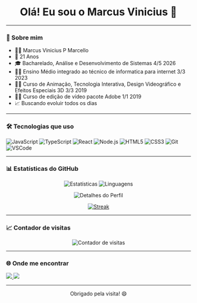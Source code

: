 <h1 align="center">Olá! Eu sou o Marcus Vinicius 👋</h1>

---

### 🚀 Sobre mim

- 👨‍💻 Marcus Vinicius P Marcello
- 📆 21 Anos
- 🎓 Bacharelado, Análise e Desenvolvimento de Sistemas 4/5 2026
- 👨‍🎓 Ensino Médio integrado ao técnico de informatica para internet   3/3 2023
- 👨‍🎓 Curso de Animação, Tecnologia Interativa, Design Videográfico e Efeitos Especiais 3D 3/3 2019
- 👨‍🎓 Curso de edição de vídeo pacote Adobe 1/1 2019
- 📈 Buscando evoluir todos os dias  


---

### 🛠️ Tecnologias que uso

![JavaScript](https://img.shields.io/badge/-JavaScript-000?style=for-the-badge&logo=javascript)
![TypeScript](https://img.shields.io/badge/-TypeScript-000?style=for-the-badge&logo=typescript)
![React](https://img.shields.io/badge/-React-000?style=for-the-badge&logo=react)
![Node.js](https://img.shields.io/badge/-Node.js-000?style=for-the-badge&logo=node.js)
![HTML5](https://img.shields.io/badge/-HTML5-000?style=for-the-badge&logo=html5)
![CSS3](https://img.shields.io/badge/-CSS3-000?style=for-the-badge&logo=css3)
![Git](https://img.shields.io/badge/-Git-000?style=for-the-badge&logo=git)
![VSCode](https://img.shields.io/badge/-VSCode-000?style=for-the-badge&logo=visual-studio-code)

---

### 📊 Estatísticas do GitHub

<p align="center">
  <img src="http://github-profile-summary-cards.vercel.app/api/cards/stats?username=MarcusViniciusS1&theme=transparent" alt="Estatísticas" />
  <img src="http://github-profile-summary-cards.vercel.app/api/cards/repos-per-language?username=MarcusViniciusS1&theme=transparent" alt="Linguagens" />
</p>

<p align="center">
  <img src="http://github-profile-summary-cards.vercel.app/api/cards/profile-details?username=MarcusViniciusS1&theme=transparent" alt="Detalhes do Perfil" />
</p>

<p align="center">
  <a href="https://git.io/streak-stats">
    <img src="https://github-readme-streak-stats.herokuapp.com?user=MarcusViniciusS1&theme=transparent&hide_border=true&locale=pt_BR" alt="Streak" />
  </a>
</p>

---

### 📈 Contador de visitas

<p align="center">
  <img src="https://visit-counter.vercel.app/counter.png?page=https%3A%2F%2Fgithub.com%2FMarcusViniciusS1&s=40&c=0084ff&bg=00000000&no=1&ff=electrolize&tb=Visitas%3E+&ta=" alt="Contador de visitas" />
</p>

---

### 🌐 Onde me encontrar

<p align="left">
  <a href="https://www.linkedin.com/in/marcus-vinicius-padilha-marcello-7b99a5267/" target="_blank">
    <img src="https://img.shields.io/badge/-LinkedIn-0A66C2?style=for-the-badge&logo=linkedin&logoColor=white" />
  </a>
  <a href="https://www.instagram.com/m.vinicius.pm/" target="_blank">
    <img src="https://img.shields.io/badge/-Instagram-E4405F?style=for-the-badge&logo=instagram&logoColor=white" />
  </a>
</p>

---

<p align="center">Obrigado pela visita! 😄</p>
